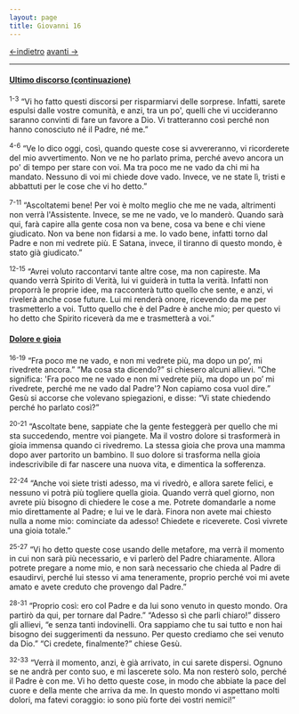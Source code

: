 ```yaml
---
layout: page
title: Giovanni 16
---
```

[<-indietro](gv15.html) [avanti ->](gv17.html)

--------------------------------
#### <a href="" id="ultimo_discorso_continuazione">Ultimo discorso (continuazione)</a>

<sup>1-3</sup> “Vi ho fatto questi discorsi per risparmiarvi delle sorprese. Infatti, sarete espulsi dalle vostre comunità, e anzi, tra un po', quelli che vi uccideranno saranno convinti di fare un favore a Dio. Vi tratteranno così perché non hanno conosciuto né il Padre, né me.”

<sup>4-6</sup> “Ve lo dico oggi, così, quando queste cose si avvereranno, vi ricorderete del mio avvertimento. Non ve ne ho parlato prima, perché avevo ancora un po' di tempo per stare con voi. Ma tra poco me ne vado da chi mi ha mandato. Nessuno di voi mi chiede dove vado. Invece, ve ne state lì, tristi e abbattuti per le cose che vi ho detto.”

<sup>7-11</sup> “Ascoltatemi bene! Per voi è molto meglio che me ne vada, altrimenti non verrà l'Assistente. Invece, se me ne vado, ve lo manderò. Quando sarà qui, farà capire alla gente cosa non va bene, cosa va bene e chi viene giudicato. Non va bene non fidarsi a me. Io vado bene, infatti torno dal Padre e non mi vedrete più. E Satana, invece, il tiranno di questo mondo, è stato già giudicato.”

<sup>12-15</sup> “Avrei voluto raccontarvi tante altre cose, ma non capireste. Ma quando verrà Spirito di Verità, lui vi guiderà in tutta la verità. Infatti non proporrà le proprie idee, ma racconterà tutto quello che sente, e anzi, vi rivelerà anche cose future. Lui mi renderà onore, ricevendo da me per trasmetterlo a voi. Tutto quello che è del Padre è anche mio; per questo vi ho detto che Spirito riceverà da me e trasmetterà a voi.”

#### <a href="" id="dolore_e_gioia">Dolore e gioia</a>

<sup>16-19</sup> “Fra poco me ne vado, e non mi vedrete più, ma dopo un po’, mi rivedrete ancora.” “Ma cosa sta dicendo?” si chiesero alcuni allievi. “Che significa: 'Fra poco me ne vado e non mi vedrete più, ma dopo un po’ mi rivedrete, perché me ne vado dal Padre'? Non capiamo cosa vuol dire.” Gesù si accorse che volevano spiegazioni, e disse: “Vi state chiedendo perché ho parlato così?”

<sup>20-21</sup> “Ascoltate bene, sappiate che la gente festeggerà per quello che mi sta succedendo, mentre voi piangete. Ma il vostro dolore si trasformerà in gioia immensa quando ci rivedremo. La stessa gioia che prova una mamma dopo aver partorito un bambino. Il suo dolore si trasforma nella gioia indescrivibile di far nascere una nuova vita, e dimentica la sofferenza.

<sup>22-24</sup> “Anche voi siete tristi adesso, ma vi rivedrò, e allora sarete felici, e nessuno vi potrà più togliere quella gioia. Quando verrà quel giorno, non avrete più bisogno di chiedere le cose a me. Potrete domandarle a nome mio direttamente al Padre; e lui ve le darà. Finora non avete mai chiesto nulla a nome mio: cominciate da adesso! Chiedete e riceverete. Così vivrete una gioia totale.”

<sup>25-27</sup> “Vi ho detto queste cose usando delle metafore, ma verrà il momento in cui non sarà più necessario, e vi parlerò del Padre chiaramente. Allora potrete pregare a nome mio, e non sarà necessario che chieda al Padre di esaudirvi, perché lui stesso vi ama teneramente, proprio perché voi mi avete amato e avete creduto che provengo dal Padre.”

<sup>28-31</sup> “Proprio così: ero col Padre e da lui sono venuto in questo mondo. Ora partirò da qui, per tornare dal Padre.” “Adesso sì che parli chiaro!” dissero gli allievi, “e senza tanti indovinelli. Ora sappiamo che tu sai tutto e non hai bisogno dei suggerimenti da nessuno. Per questo crediamo che sei venuto da Dio.” “Ci credete, finalmente?” chiese Gesù.

<sup>32-33</sup> “Verrà il momento, anzi, è già arrivato, in cui sarete dispersi. Ognuno se ne andrà per conto suo, e mi lascerete solo. Ma non resterò solo, perché il Padre è con me. Vi ho detto queste cose, in modo che abbiate la pace del cuore e della mente che arriva da me. In questo mondo vi aspettano molti dolori, ma fatevi coraggio: io sono più forte dei vostri nemici!”


